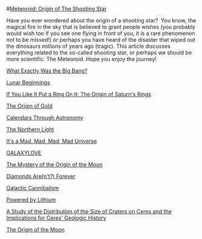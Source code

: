 #[Meteoroid: Origin of The Shooting Star](https://avaepidemic.wixsite.com/website)

Have you ever wondered about the origin of a shooting star? 
You know, the magical fire in the sky that is believed to grant people wishes (you probably would wish too if you see one flying in front of you, it is a rare phenomenon not to be missed!) or perhaps you have heard of the disaster that wiped out the dinosaurs millions of years ago (tragic). This article discusses everything related to the so-called shooting star, or perhaps we should be more scientific: The Meteoroid.
Hope you enjoy the journey!

[What Exactly Was the Big Bang?](https://astronomy1280jennadelgado.weebly.com)

[Lunar Beginnings](https://lunarbeginnings.weebly.com/)

[If You Like It Put a Ring On It: The Origin of Saturn's Rings](https://cosmos-politan.weebly.com/)

[The Origin of Gold](https://qdg9xwb.wixsite.com/originofgold)

[Calendars Through Astronomy](https://prezi.com/view/kV8yHhxpUj23OIbrxWIV/)

[The Northern Light](https://ach3da.wixsite.com/mysite-1)

[It's a Mad, Mad, Mad, Mad Universe](https://madmadmadmaduniverse.weebly.com/)

[GALAXYLOVE](https://ubj6bc.wixsite.com/website)

[The Mystery of the Origin of the Moon](https://mak7xg.wixsite.com/originsproject)

[Diamonds Are(n't?) Forever](https://prezi.com/view/EYNQleIuRVttUSUsgTql/)

[Galactic Cannibalism](https://stevenradilla1.wixsite.com/mysite)

[Powered by Lithium](https://lithiumorigins2020.wordpress.com)

[A Study of the Distribution of the Size of Craters on Ceres and the Implications for Ceres' Geologic History](flatworm-butterfly-39fd.squarespace.com)

[The Origin of the Moon](https://svs9fq.wixsite.com/originofthemoon)

